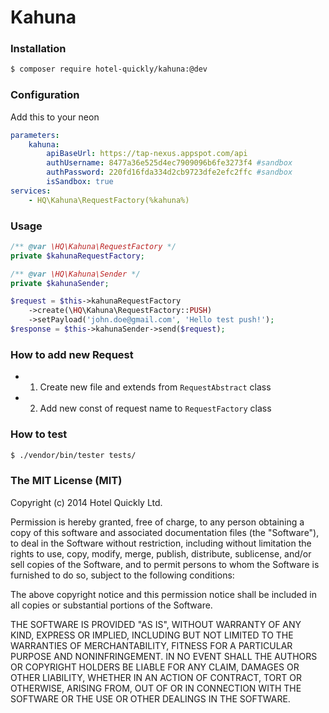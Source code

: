 # Kahuna

### Installation

```sh
$ composer require hotel-quickly/kahuna:@dev
```

### Configuration
Add this to your neon
```yml
parameters:
	kahuna:
		apiBaseUrl: https://tap-nexus.appspot.com/api
		authUsername: 8477a36e525d4ec7909096b6fe3273f4 #sandbox
		authPassword: 220fd16fda334d2cb9723dfe2efc2ffc #sandbox
		isSandbox: true
services:
	- HQ\Kahuna\RequestFactory(%kahuna%)
```

### Usage
```php
/** @var \HQ\Kahuna\RequestFactory */
private $kahunaRequestFactory;

/** @var \HQ\Kahuna\Sender */
private $kahunaSender;

$request = $this->kahunaRequestFactory
    ->create(\HQ\Kahuna\RequestFactory::PUSH)
    ->setPayload('john.doe@gmail.com', 'Hello test push!');
$response = $this->kahunaSender->send($request);
```

### How to add new Request
- 1) Create new file and extends from `RequestAbstract` class
- 2) Add new const of request name to `RequestFactory` class

### How to test
```sh
$ ./vendor/bin/tester tests/
```

### The MIT License (MIT)
Copyright (c) 2014 Hotel Quickly Ltd.

Permission is hereby granted, free of charge, to any person obtaining a copy
of this software and associated documentation files (the "Software"), to deal
in the Software without restriction, including without limitation the rights
to use, copy, modify, merge, publish, distribute, sublicense, and/or sell
copies of the Software, and to permit persons to whom the Software is
furnished to do so, subject to the following conditions:

The above copyright notice and this permission notice shall be included in
all copies or substantial portions of the Software.

THE SOFTWARE IS PROVIDED "AS IS", WITHOUT WARRANTY OF ANY KIND, EXPRESS OR
IMPLIED, INCLUDING BUT NOT LIMITED TO THE WARRANTIES OF MERCHANTABILITY,
FITNESS FOR A PARTICULAR PURPOSE AND NONINFRINGEMENT. IN NO EVENT SHALL THE
AUTHORS OR COPYRIGHT HOLDERS BE LIABLE FOR ANY CLAIM, DAMAGES OR OTHER
LIABILITY, WHETHER IN AN ACTION OF CONTRACT, TORT OR OTHERWISE, ARISING FROM,
OUT OF OR IN CONNECTION WITH THE SOFTWARE OR THE USE OR OTHER DEALINGS IN
THE SOFTWARE.
